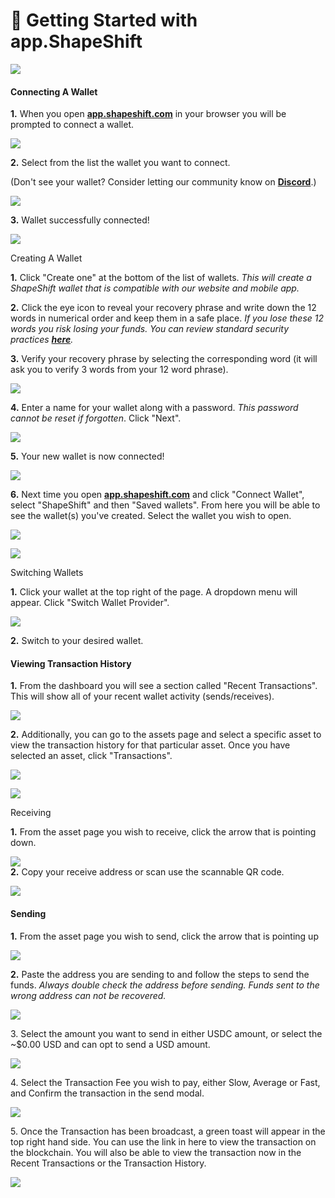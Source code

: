 # 🤝 Getting Started with app.ShapeShift

![](<../../.gitbook/assets/image (106).png>)

#### Connecting A Wallet <a href="#h_01fycceh1bv7pbzb5j7tpxjd01" id="h_01fycceh1bv7pbzb5j7tpxjd01"></a>

**1.** When you open [**app.shapeshift.com**](https://app.shapeshift.com/dashboard) in your browser you will be prompted to connect a wallet.

![](<../../.gitbook/assets/image (154).png>)

**2.** Select from the list the wallet you want to connect.

(Don't see your wallet? Consider letting our community know on [**Discord**](https://discord.com/invite/shapeshift).)

![](<../../.gitbook/assets/image (96).png>)

**3.** Wallet successfully connected!

![](<../../.gitbook/assets/image (213).png>)

Creating A Wallet

**1.** Click "Create one" at the bottom of the list of wallets. _This will create a ShapeShift wallet that is compatible with our website and mobile app._

**2.** Click the eye icon to reveal your recovery phrase and write down the 12 words in numerical order and keep them in a safe place. _If you lose these 12 words you risk losing your funds. You can review standard security practices_ [_**here**_](../security/general-security-reminders.md)_._

**3.** Verify your recovery phrase by selecting the corresponding word (it will ask you to verify 3 words from your 12 word phrase).

![](<../../.gitbook/assets/image (133).png>)

**4.** Enter a name for your wallet along with a password. _This password cannot be reset if forgotten_. Click "Next".

![](<../../.gitbook/assets/image (114).png>)

**5.** Your new wallet is now connected!

![](<../../.gitbook/assets/image (115).png>)

**6.** Next time you open [**app.shapeshift.com**](https://app.shapeshift.com/dashboard) and click "Connect Wallet", select "ShapeShift" and then "Saved wallets". From here you will be able to see the wallet(s) you've created. Select the wallet you wish to open.

![](<../../.gitbook/assets/image (175).png>)

![](<../../.gitbook/assets/image (149).png>)

Switching Wallets

**1.** Click your wallet at the top right of the page. A dropdown menu will appear. Click "Switch Wallet Provider".

![](<../../.gitbook/assets/image (22).png>)

**2.** Switch to your desired wallet.

#### Viewing Transaction History <a href="#h_01fyccf9y6fv9ydq4aqn96m0pq" id="h_01fyccf9y6fv9ydq4aqn96m0pq"></a>

**1.** From the dashboard you will see a section called "Recent Transactions". This will show all of your recent wallet activity (sends/receives).

![](<../../.gitbook/assets/image (225).png>)

**2.** Additionally, you can go to the assets page and select a specific asset to view the transaction history for that particular asset. Once you have selected an asset, click "Transactions".

![](<../../.gitbook/assets/image (239).png>)

![](<../../.gitbook/assets/image (112).png>)

Receiving

**1.** From the asset page you wish to receive, click the arrow that is pointing down.

![](<../../.gitbook/assets/image (137).png>)\
**2.** Copy your receive address or scan use the scannable QR code.

![](<../../.gitbook/assets/image (45).png>)

#### Sending <a href="#h_01fyccftsm271jn9ar29tn5ff6" id="h_01fyccftsm271jn9ar29tn5ff6"></a>

**1.** From the asset page you wish to send, click the arrow that is pointing up

![](<../../.gitbook/assets/image (72).png>)

**2.** Paste the address you are sending to and follow the steps to send the funds. _Always double check the address before sending. Funds sent to the wrong address can not be recovered._

![](<../../.gitbook/assets/image (33).png>)

3\. Select the amount you want to send in either USDC amount, or select the \~$0.00 USD and can opt to send a USD amount.

![](<../../.gitbook/assets/image (12).png>)

4\. Select the Transaction Fee you wish to pay, either Slow, Average or Fast, and Confirm the transaction in the send modal.&#x20;

![](<../../.gitbook/assets/image (20).png>)

5\. Once the Transaction has been broadcast, a green toast will appear in the top right hand side. You can use the link in here to view the transaction on the blockchain. You will also be able to view the transaction now in the Recent Transactions or the Transaction History.&#x20;

![](<../../.gitbook/assets/image (13).png>)


